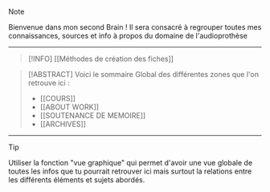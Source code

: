 >[!NOTE]
>Bienvenue dans mon second Brain ! Il sera consacré à regrouper toutes mes connaissances, sources et info à propos du domaine de l'audioprothèse
>

---
>[!INFO] 
>[[Méthodes de création des fiches]]



>[!ABSTRACT]
>Voici le sommaire Global des différentes zones que l'on retrouve ici : 
>- [[COURS]] 
>- [[ABOUT WORK]]
>- [[SOUTENANCE DE MEMOIRE]]
>- [[ARCHIVES]]

---

>[!TIP]
>Utiliser la fonction "vue graphique" qui permet d'avoir une vue globale de toutes les infos que tu pourrait retrouver ici mais surtout la relations entre les différents éléments et sujets abordés.






